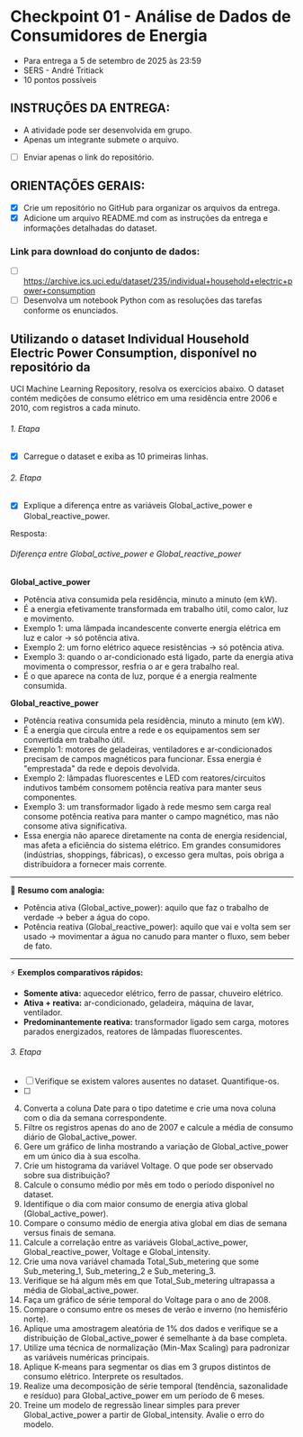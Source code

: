 # Checkpoint 01 - Análise de Dados de Consumidores de Energia
- Para entrega a 5 de setembro de 2025 às 23:59
- SERS - André Tritiack
- 10 pontos possíveis

## INSTRUÇÕES DA ENTREGA:
- A atividade pode ser desenvolvida em grupo.
- Apenas um integrante submete o arquivo.
- [ ] Enviar apenas o link do repositório.

## ORIENTAÇÕES GERAIS:
- [X] Crie um repositório no GitHub para organizar os arquivos da entrega.
- [X] Adicione um arquivo README.md com as instruções da entrega e informações detalhadas do dataset.

### Link para download do conjunto de dados:
- [ ] https://archive.ics.uci.edu/dataset/235/individual+household+electric+power+consumption
- [ ] Desenvolva um notebook Python com as resoluções das tarefas conforme os enunciados.

## Utilizando o dataset Individual Household Electric Power Consumption, disponível no repositório da
UCI Machine Learning Repository, resolva os exercícios abaixo. O dataset contém medições de
consumo elétrico em uma residência entre 2006 e 2010, com registros a cada minuto.

###### 1. Etapa
- [X] Carregue o dataset e exiba as 10 primeiras linhas.

###### 2. Etapa
- [X] Explique a diferença entre as variáveis Global_active_power e Global_reactive_power.

Resposta:
###### Diferença entre Global_active_power e Global_reactive_power

**Global_active_power**
- Potência ativa consumida pela residência, minuto a minuto (em kW).
- É a energia efetivamente transformada em trabalho útil, como calor, luz e movimento.
- Exemplo 1: uma lâmpada incandescente converte energia elétrica em luz e calor → só potência ativa.
- Exemplo 2: um forno elétrico aquece resistências → só potência ativa.
- Exemplo 3: quando o ar-condicionado está ligado, parte da energia ativa movimenta o compressor, resfria o ar e gera trabalho real.
- É o que aparece na conta de luz, porque é a energia realmente consumida.

**Global_reactive_power**
- Potência reativa consumida pela residência, minuto a minuto (em kW).
- É a energia que circula entre a rede e os equipamentos sem ser convertida em trabalho útil.
- Exemplo 1: motores de geladeiras, ventiladores e ar-condicionados precisam de campos magnéticos para funcionar. Essa energia é "emprestada" da rede e depois devolvida.
- Exemplo 2: lâmpadas fluorescentes e LED com reatores/circuitos indutivos também consomem potência reativa para manter seus componentes.
- Exemplo 3: um transformador ligado à rede mesmo sem carga real consome potência reativa para manter o campo magnético, mas não consome ativa significativa.
- Essa energia não aparece diretamente na conta de energia residencial, mas afeta a eficiência do sistema elétrico. Em grandes consumidores (indústrias, shoppings, fábricas), o excesso gera multas, pois obriga a distribuidora a fornecer mais corrente.

---

📌 **Resumo com analogia:**
- Potência ativa (Global_active_power): aquilo que faz o trabalho de verdade → beber a água do copo.
- Potência reativa (Global_reactive_power): aquilo que vai e volta sem ser usado → movimentar a água no canudo para manter o fluxo, sem beber de fato.

---

⚡ **Exemplos comparativos rápidos:**
- **Somente ativa:** aquecedor elétrico, ferro de passar, chuveiro elétrico.  
- **Ativa + reativa:** ar-condicionado, geladeira, máquina de lavar, ventilador.  
- **Predominantemente reativa:** transformador ligado sem carga, motores parados energizados, reatores de lâmpadas fluorescentes.  

###### 3. Etapa
- [ ] Verifique se existem valores ausentes no dataset. Quantifique-os.
- [ ] 
4. Converta a coluna Date para o tipo datetime e crie uma nova coluna com o dia da semana
correspondente.
5. Filtre os registros apenas do ano de 2007 e calcule a média de consumo diário de
Global_active_power.
6. Gere um gráfico de linha mostrando a variação de Global_active_power em um único dia à sua
escolha.
7. Crie um histograma da variável Voltage. O que pode ser observado sobre sua distribuição?
8. Calcule o consumo médio por mês em todo o período disponível no dataset.
9. Identifique o dia com maior consumo de energia ativa global (Global_active_power).
10. Compare o consumo médio de energia ativa global em dias de semana versus finais de
semana.
11. Calcule a correlação entre as variáveis Global_active_power, Global_reactive_power, Voltage
e Global_intensity.
12. Crie uma nova variável chamada Total_Sub_metering que some Sub_metering_1,
Sub_metering_2 e Sub_metering_3.
13. Verifique se há algum mês em que Total_Sub_metering ultrapassa a média de
Global_active_power.
14. Faça um gráfico de série temporal do Voltage para o ano de 2008.
15. Compare o consumo entre os meses de verão e inverno (no hemisfério norte).
16. Aplique uma amostragem aleatória de 1% dos dados e verifique se a distribuição de
Global_active_power é semelhante à da base completa.
17. Utilize uma técnica de normalização (Min-Max Scaling) para padronizar as variáveis numéricas
principais.
18. Aplique K-means para segmentar os dias em 3 grupos distintos de consumo elétrico. Interprete
os resultados.
19. Realize uma decomposição de série temporal (tendência, sazonalidade e resíduo) para
Global_active_power em um período de 6 meses.
20. Treine um modelo de regressão linear simples para prever Global_active_power a partir de
Global_intensity. Avalie o erro do modelo.
